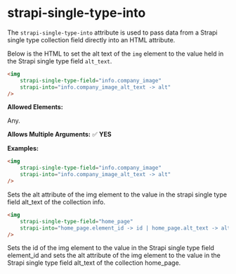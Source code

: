 # strapi-single-type-into

The `strapi-single-type-into` attribute is used to pass data from a Strapi single type collection field directly into an HTML attribute.

Below is the HTML to set the alt text of the `img` element to the value held in the Strapi single type field `alt_text`.

```html
<img
	strapi-single-type-field="info.company_image"
	strapi-into="info.company_image_alt_text -> alt"
/>
```

**Allowed Elements:**

Any.

**Allows Multiple Arguments:** ✅ **YES**

**Examples:**

```html
<img
    strapi-single-type-field="info.company_image"
    strapi-into="info.company_image_alt_text -> alt"
/>
```

Sets the alt attribute of the img element to the value in the strapi single type field alt_text of the collection info.

```html
<img
    strapi-single-type-field="home_page"
    strapi-into="home_page.element_id -> id | home_page.alt_text -> alt"
/>
```

Sets the id of the img element to the value in the Strapi single type field element_id and sets the alt attribute of the img element to the value in the Strapi single type field alt_text of the collection home_page.